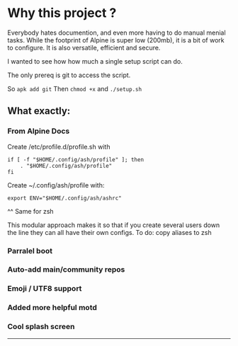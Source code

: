 # Why this project ? 

Everybody hates documention, and even more having to do manual menial tasks. 
While the footprint of Alpine is super low (200mb), it is a bit of work to configure. 
It is also versatile, efficient and secure. 

I wanted to see how how much a single setup script can do. 

The only prereq is git to access the script.

So `apk add git`
Then `chmod +x` and `./setup.sh` 


## What exactly: 

### From Alpine Docs

Create /etc/profile.d/profile.sh with
```
if [ -f "$HOME/.config/ash/profile" ]; then
    . "$HOME/.config/ash/profile"
fi
```
Create ~/.config/ash/profile with:
```
export ENV="$HOME/.config/ash/ashrc"
```

^^ Same for zsh

This modular approach makes it so that if you create several users down the line they can all have their own configs. 
To do: copy aliases to zsh 

### Parralel boot

### Auto-add main/community repos

### Emoji / UTF8 support

### Added more helpful motd

### Cool splash screen
----





